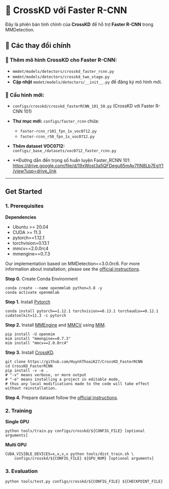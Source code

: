 # 📌 CrossKD với Faster R-CNN

Đây là phiên bản tinh chỉnh của **CrossKD** để hỗ trợ **Faster R-CNN** trong MMDetection.

## **📌 Các thay đổi chính**
### 🔹 Thêm mô hình CrossKD cho Faster R-CNN:
- `mmdet/models/detectors/crosskd_faster_rcnn.py`
- `mmdet/models/detectors/crosskd_two_stage.py`
- **Cập nhật** `mmdet/models/detectors/__init__.py` để đăng ký mô hình mới.

### 🔹 Cấu hình mới:
- `configs/crosskd/crosskd_fasterRCNN_101_50.py`  (CrossKD với Faster R-CNN 101)
- **Thư mục mới:** `configs/faster_rcnn` chứa:
  - `faster-rcnn_r101_fpn_1x_voc0712.py`
  - `faster-rcnn_r50_fpn_1x_voc0712.py`
- **Thêm dataset VOC0712:** `configs/_base_/datasets/voc0712_faster_rcnn.py`

- **Đường dẫn đến trọng số huấn luyện Faster_RCNN 101: https://drive.google.com/file/d/19xWost3a5QFDegu65mAv7fiN8Lb7EgY1/view?usp=drive_link

---

## Get Started

### 1. Prerequisites

**Dependencies**

- Ubuntu >= 20.04
- CUDA >= 11.3
- pytorch==1.12.1
- torchvision=0.13.1
- mmcv==2.0.0rc4
- mmengine==0.7.3

Our implementation based on MMDetection==3.0.0rc6. For more information about installation, please see the [official instructions](https://mmdetection.readthedocs.io/en/3.x/).

**Step 0.** Create Conda Environment

```shell
conda create --name openmmlab python=3.8 -y
conda activate openmmlab
```

**Step 1.** Install [Pytorch](https://pytorch.org)

```shell
conda install pytorch==1.12.1 torchvision==0.13.1 torchaudio==0.12.1 cudatoolkit=11.3 -c pytorch
```

**Step 2.** Install [MMEngine](https://github.com/open-mmlab/mmengine) and [MMCV](https://github.com/open-mmlab/mmcv) using [MIM](https://github.com/open-mmlab/mim).

```shell
pip install -U openmim
mim install "mmengine==0.7.3"
mim install "mmcv==2.0.0rc4"
```
**Step 3.** Install [CrossKD](https://github.com/HuynhThoaiK27/CrossKD_FasterRCNN.git).

```shell
git clone https://github.com/HuynhThoaiK27/CrossKD_FasterRCNN
cd CrossKD_FasterRCNN
pip install -v -e .
# "-v" means verbose, or more output
# "-e" means installing a project in editable mode,
# thus any local modifications made to the code will take effect without reinstallation.
```

**Step 4.** Prepare dataset follow the [official instructions](https://mmdetection.readthedocs.io/en/3.x/user_guides/dataset_prepare.html).


### 2. Training

**Single GPU**

```shell
python tools/train.py configs/crosskd/${CONFIG_FILE} [optional arguments]
```

**Multi GPU**

```shell
CUDA_VISIBLE_DEVICES=x,x,x,x python tools/dist_train.sh \
    configs/crosskd/${CONFIG_FILE} ${GPU_NUM} [optional arguments]
```

### 3. Evaluation

```shell
python tools/test.py configs/crosskd/${CONFIG_FILE} ${CHECKPOINT_FILE}
```

